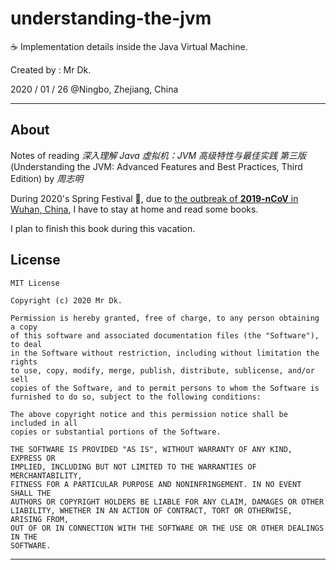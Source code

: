 # understanding-the-jvm

☕ Implementation details inside the Java Virtual Machine.

Created by : Mr Dk.

2020 / 01 / 26 @Ningbo, Zhejiang, China

---

## About

Notes of reading _深入理解 Java 虚拟机：JVM 高级特性与最佳实践 第三版_ (Understanding the JVM: Advanced Features and Best Practices, Third Edition) by _周志明_

During 2020's Spring Festival 🧨, due to [the outbreak of __2019-nCoV__ in Wuhan, China]([https://en.wikipedia.org/wiki/2019%E2%80%9320_Wuhan_coronavirus_outbreak](https://en.wikipedia.org/wiki/2019–20_Wuhan_coronavirus_outbreak)), I have to stay at home and read some books.

I plan to finish this book during this vacation.

## License

```
MIT License

Copyright (c) 2020 Mr Dk.

Permission is hereby granted, free of charge, to any person obtaining a copy
of this software and associated documentation files (the "Software"), to deal
in the Software without restriction, including without limitation the rights
to use, copy, modify, merge, publish, distribute, sublicense, and/or sell
copies of the Software, and to permit persons to whom the Software is
furnished to do so, subject to the following conditions:

The above copyright notice and this permission notice shall be included in all
copies or substantial portions of the Software.

THE SOFTWARE IS PROVIDED "AS IS", WITHOUT WARRANTY OF ANY KIND, EXPRESS OR
IMPLIED, INCLUDING BUT NOT LIMITED TO THE WARRANTIES OF MERCHANTABILITY,
FITNESS FOR A PARTICULAR PURPOSE AND NONINFRINGEMENT. IN NO EVENT SHALL THE
AUTHORS OR COPYRIGHT HOLDERS BE LIABLE FOR ANY CLAIM, DAMAGES OR OTHER
LIABILITY, WHETHER IN AN ACTION OF CONTRACT, TORT OR OTHERWISE, ARISING FROM,
OUT OF OR IN CONNECTION WITH THE SOFTWARE OR THE USE OR OTHER DEALINGS IN THE
SOFTWARE.
```

---

